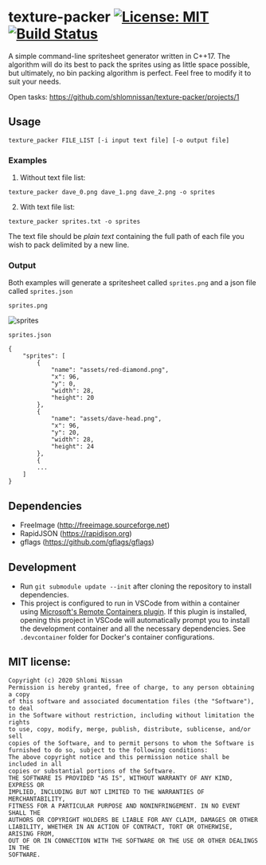 # texture-packer [![License: MIT](https://img.shields.io/badge/License-MIT-blue.svg)](https://opensource.org/licenses/MIT) [![Build Status](https://travis-ci.com/shlomnissan/texture-packer.svg?branch=master)](https://travis-ci.com/shlomnissan/texture-packer)

A simple command-line spritesheet generator written in C++17. The algorithm will do its best to pack the sprites using as little space possible, but ultimately, no bin packing algorithm is perfect. Feel free to modify it to suit your needs.

Open tasks: https://github.com/shlomnissan/texture-packer/projects/1

## Usage
```
texture_packer FILE_LIST [-i input text file] [-o output file]
```
### Examples
1. Without text file list:
```
texture_packer dave_0.png dave_1.png dave_2.png -o sprites
```
2. With text file list:
```
texture_packer sprites.txt -o sprites
```
The text file should be *plain text* containing the full path of each file you wish to pack delimited by a new line.

### Output

Both examples will generate a spritesheet called `sprites.png` and a json file called `sprites.json`

`sprites.png`

![sprites](https://user-images.githubusercontent.com/3165988/74093487-90e21f00-4a87-11ea-8066-d157b46edaa2.png)

`sprites.json`

```
{
    "sprites": [
        {
            "name": "assets/red-diamond.png",
            "x": 96,
            "y": 0,
            "width": 28,
            "height": 20
        },
        {
            "name": "assets/dave-head.png",
            "x": 96,
            "y": 20,
            "width": 28,
            "height": 24
        },
        {
        ...
    ]
}
```

## Dependencies
- FreeImage (http://freeimage.sourceforge.net)
- RapidJSON (https://rapidjson.org)
- gflags (https://github.com/gflags/gflags)

## Development 
- Run `git submodule update --init` after cloning the repository to install dependencies. 
- This project is configured to run in VSCode from within a container using [Microsoft's Remote Containers plugin](https://code.visualstudio.com/docs/remote/containers). If this plugin is installed, opening this project in VSCode will automatically prompt you to install the development container and all the necessary dependencies. See `.devcontainer` folder for Docker's container configurations.

## MIT license:	

 ```	
Copyright (c) 2020 Shlomi Nissan	
 Permission is hereby granted, free of charge, to any person obtaining a copy	
of this software and associated documentation files (the "Software"), to deal	
in the Software without restriction, including without limitation the rights	
to use, copy, modify, merge, publish, distribute, sublicense, and/or sell	
copies of the Software, and to permit persons to whom the Software is	
furnished to do so, subject to the following conditions:	
 The above copyright notice and this permission notice shall be included in all	
copies or substantial portions of the Software.	
 THE SOFTWARE IS PROVIDED "AS IS", WITHOUT WARRANTY OF ANY KIND, EXPRESS OR	
IMPLIED, INCLUDING BUT NOT LIMITED TO THE WARRANTIES OF MERCHANTABILITY,	
FITNESS FOR A PARTICULAR PURPOSE AND NONINFRINGEMENT. IN NO EVENT SHALL THE	
AUTHORS OR COPYRIGHT HOLDERS BE LIABLE FOR ANY CLAIM, DAMAGES OR OTHER	
LIABILITY, WHETHER IN AN ACTION OF CONTRACT, TORT OR OTHERWISE, ARISING FROM,	
OUT OF OR IN CONNECTION WITH THE SOFTWARE OR THE USE OR OTHER DEALINGS IN THE	
SOFTWARE.	
```
